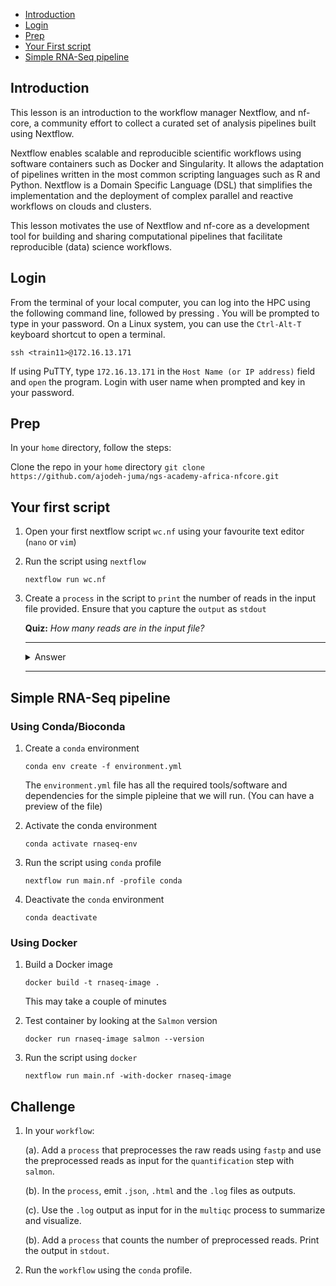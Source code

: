 - [Introduction](#introduction)
- [Login](#login)
- [Prep](#prep)
- [Your First script](#your-first-script)
- [Simple RNA-Seq pipeline](#simple-rna-seq-pipeline)



## Introduction
This lesson is an introduction to the workflow manager Nextflow, and nf-core, a community effort to collect a curated set of analysis pipelines built using Nextflow.

Nextflow enables scalable and reproducible scientific workflows using software containers such as Docker and Singularity. It allows the adaptation of pipelines written in the most common scripting languages such as R and Python. Nextflow is a Domain Specific Language (DSL) that simplifies the implementation and the deployment of complex parallel and reactive workflows on clouds and clusters.

This lesson motivates the use of Nextflow and nf-core as a development tool for building and sharing computational pipelines that facilitate reproducible (data) science workflows.


## Login
From the terminal of your local computer, you can log into the HPC using the
following command line, followed by pressing <ENTER>. You will be prompted to
type in your password. On a Linux system, you can use the `Ctrl-Alt-T` keyboard
shortcut to open a terminal.
```
ssh <train11>@172.16.13.171
```

If using PuTTY, type `172.16.13.171` in the `Host Name (or IP address)` field
and `open` the program. Login with user name when prompted and key in your password.

## Prep
In your `home` directory, follow the steps:

Clone the repo in your `home` directory
    ```
    git clone https://github.com/ajodeh-juma/ngs-academy-africa-nfcore.git
    ```
## Your first script
1. Open your first nextflow script `wc.nf` using your favourite text editor
   (`nano` or `vim`)
2. Run the script using `nextflow`
    ```
    nextflow run wc.nf
    ```
2. Create a `process` in the script to `print` the number of reads in the input
   file provided. Ensure that you capture the `output` as `stdout`

    **Quiz:** *How many reads are in the input file?*

    ---
    <details close>
    <summary>Answer</summary>
    
    </details>

    ---

## Simple RNA-Seq pipeline

### Using Conda/Bioconda

1. Create a `conda` environment
    ```
    conda env create -f environment.yml
    ```
    The `environment.yml` file has all the required tools/software and
    dependencies for the simple pipleine that we will run. (You can have a
    preview of the file)

2. Activate the conda environment
    ```
    conda activate rnaseq-env
    ```

3. Run the script using `conda` profile
    ```
    nextflow run main.nf -profile conda
    ```

4. Deactivate the `conda` environment
    ```
    conda deactivate
    ```

### Using Docker

1. Build a Docker image
    ```
    docker build -t rnaseq-image .
    ```
    This may take a couple of minutes

2. Test container by looking at the `Salmon` version
    ```
    docker run rnaseq-image salmon --version
    ```

2. Run the script using `docker`
    ```
    nextflow run main.nf -with-docker rnaseq-image
    ```


## Challenge
1. In your `workflow`:
    
    (a). Add a `process` that preprocesses the raw reads using `fastp` and use
    the preprocessed reads as input for the `quantification` step with `salmon`.

    (b). In the `process`, emit `.json`, `.html` and the `.log` files as
    outputs.
    
    (c). Use the `.log` output as input for in the `multiqc` process to
    summarize and visualize.
     
    (b). Add a `process` that counts the number of preprocessed reads. Print the
    output in `stdout`.

2. Run the `workflow` using the `conda` profile.


